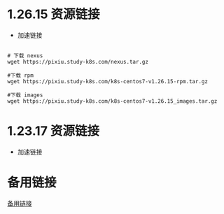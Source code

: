 # 1.26.15 资源链接

- 加速链接
```shell

# 下载 nexus
wget https://pixiu.study-k8s.com/nexus.tar.gz

#下载 rpm
wget https://pixiu.study-k8s.com/k8s-centos7-v1.26.15-rpm.tar.gz

#下载 images
wget https://pixiu.study-k8s.com/k8s-centos7-v1.26.15_images.tar.gz
```

# 1.23.17 资源链接

- 加速链接

# 备用链接

[备用链接](http://nas.puzhihao.cn:28080/pixiu/)
